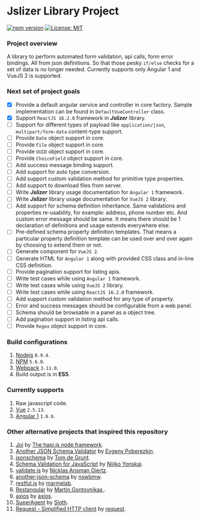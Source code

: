 # Jslizer Library Project

[![npm version](https://badge.fury.io/js/jslizer.svg)](https://badge.fury.io/js/jslizer)  [![License: MIT](https://img.shields.io/badge/License-MIT-yellow.svg)](https://opensource.org/licenses/MIT)

### Project overview
A library to perform automated form validation, api calls, form error bindings. All from json definitions. So that those pesky `if/else` checks for a set of data is no longer needed. Currently supports only Angular 1 and VueJS 2 is supported.

### Next set of project goals
- [x] Provide a default angular service and controller in core factory. Sample implementation can be found in `DefaultVueController` class.
- [x] Support `ReactJS 16.2.0` framework in ***Jslizer*** library.
- [ ] Support for different types of payload like `application/json`, `multipart/form-data` content-type support.
- [ ] Provide `Date` object support in core.
- [ ] Provide `File` object support in core.
- [ ] Provide `UUID` object support in core.
- [ ] Provide `ChoiceField` object support in core.
- [ ] Add success message binding support.
- [ ] Add support for auto type conversion.
- [ ] Add support custom validation method for primitive type properties.
- [ ] Add support to download files from server.
- [ ]  Write ***Jslizer*** library usage documentation for `Angular 1` framework.
- [ ] Write ***Jslizer*** library usage documentation for `VueJS 2` library.
- [ ] Add support for schema definition inheritance. Same validations and properties re-usability, for example: address, phone number etc. And custom error message should be same. It means there should be 1 declaration of definitions and usage extends everywhere else.
- [ ] Pre-defined schema property definition templates. That means a particular property definition template can be used over and over again by choosing to extend them or not.
- [ ] Generate component for `VueJS 2`.
- [ ] Generate HTML for `Angular 1` along with provided CSS class and in-line CSS definition.
- [ ] Provide pagination support for listing apis.
- [ ] Write test cases while using `Angular 1` framework.
- [ ] Write test cases while using `VueJS 2` library.
- [ ] Write test cases while using `ReactJS 16.2.0` framework.
- [ ] Add support custom validation method for any type of property.
- [ ] Error and success messages should be configurable from a web panel.
- [ ] Schema should be browsable in a panel as a object tree.
- [ ] Add pagination support in listing api calls.
- [ ] Provide `Regex` object support in core.

### Build configurations
1. [Nodejs](https://nodejs.org/dist/latest-v8.x/docs/api/) `8.9.4`.
2. [NPM](https://docs.npmjs.com/) `5.6.0`.
3. [Webpack](https://webpack.js.org/concepts/configuration/) `3.11.0`.
4. Build output is in **ES5**.

### Currently supports
1. Raw javascript code.
2. [Vue](https://vuejs.org/v2/guide/) `2.5.13`.
3. [Angular 1](https://docs.angularjs.org/tutorial) `1.6.6`.

### Other alternative projects that inspired this repository
1. [Joi](https://github.com/hapijs/joi) by [The hapi.js node framework](https://github.com/hapijs/).
2. [Another JSON Schema Validator](https://github.com/epoberezkin/ajv) by [Evgeny Poberezkin](https://github.com/epoberezkin/).
3. [jsonschema](https://github.com/tdegrunt/jsonschema) by [Tom de Grunt](https://github.com/tdegrunt/).
4. [Schema Validation for JavaScript](https://github.com/Nijikokun/Validator) by [Nijiko Yonskai](https://github.com/Nijikokun/).
5. [validate.js](https://github.com/ansman/validate.js) by [Nicklas Ansman Giertz](https://github.com/ansman/).
6. [another-json-schema](https://github.com/nswbmw/another-json-schema) by [nswbmw](https://github.com/nswbmw).
7. [restful.js](https://github.com/marmelab/restful.js) by [marmelab](https://github.com/marmelab).
8. [Restangular](https://github.com/mgonto/restangular) by [Martin Gontovnikas
](https://github.com/mgonto).
9. [axios](https://github.com/axios/axios) by [axios](https://github.com/axios).
10. [SuperAgent](https://github.com/visionmedia/superagent) by [Sloth](https://github.com/visionmedia).
11. [Request - Simplified HTTP client](https://github.com/request/request) by [request](https://github.com/request).
